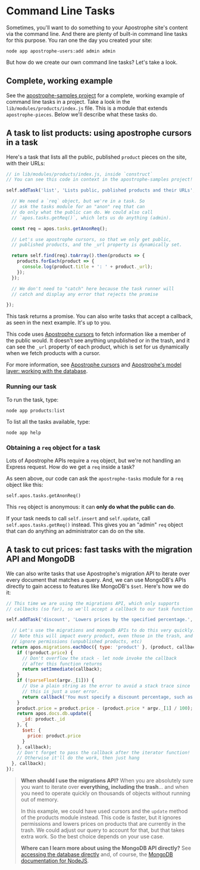# Command Line Tasks

Sometimes, you'll want to do something to your Apostrophe site's content
via the command line. And there are plenty of built-in command line tasks
for this purpose. You ran one the day you created your site:

```
node app apostrophe-users:add admin admin
```

But how do we create our own command line tasks? Let's take a look.

## Complete, working example

See the [apostrophe-samples project](https://github.com/apostrophecms/apostrophe-samples) for a complete, working example of command line tasks in a project. Take a look in the `lib/modules/products/index.js` file. This is a module that extends `apostrophe-pieces`. Below we'll describe what these tasks do.

## A task to list products: using apostrophe cursors in a task

Here's a task that lists all the public, published `product` pieces on the site, with their URLs:

```javascript
// in lib/modules/products/index.js, inside `construct`
// You can see this code in context in the apostrophe-samples project!

self.addTask('list', 'Lists public, published products and their URLs', (apos, argv) => {

  // We need a `req` object, but we're in a task. So
  // ask the tasks module for an "anon" req that can
  // do only what the public can do. We could also call
  // `apos.tasks.getReq()`, which lets us do anything (admin).

  const req = apos.tasks.getAnonReq();

  // Let's use apostrophe cursors, so that we only get public,
  // published products, and the _url property is dynamically set.

  return self.find(req).toArray().then(products => {
    products.forEach(product => {
      console.log(product.title + ': ' + product._url);
    });
  });

  // We don't need to "catch" here because the task runner will
  // catch and display any error that rejects the promise

});
```

This task returns a promise. You can also write tasks that
accept a callback, as seen in the next example. It's up to you.

This code uses [Apostrophe cursors](/advanced-topics/database/cursors.md) to fetch information like
a member of the public would. It doesn't see anything unpublished
or in the trash, and it can see the `_url` property of each product,
which is set for us dynamically when we fetch products with a cursor.

For more information, see [Apostrophe cursors](/advanced-topics/database/cursors.md) and [Apostrophe's model layer: working with the database](/advanced-topics/database/model-layer.md).

### Running our task

To run the task, type:

```
node app products:list
```

To list all the tasks available, type:

```
node app help
```

### Obtaining a `req` object for a task

Lots of Apostrophe APIs require a `req` object, but we're not handling
an Express request. How do we get a `req` inside a task?

As seen above, our code can ask the `apostrophe-tasks` module
for a `req` object like this:

`self.apos.tasks.getAnonReq()`

This `req` object is anonymous: it can **only do what the public can
do**.

If your task needs to call `self.insert` and `self.update`,
call `self.apos.tasks.getReq()` instead. This gives you an "admin"
`req` object that can do anything an administrator can do on the site.

## A task to cut prices: fast tasks with the migration API and MongoDB

We can also write tasks that use Apostrophe's migration API to iterate
over every document that matches a query. And, we can use MongoDB's APIs
directly to gain access to features like MongoDB's `$set`. Here's
how we do it:

```javascript
// This time we are using the migrations API, which only supports
// callbacks (so far), so we'll accept a callback to our task function

self.addTask('discount', 'Lowers prices by the specified percentage.', (apos, argv, callback) => {

  // Let's use the migrations and mongodb APIs to do this very quickly.
  // Note this will impact every product, even those in the trash, and
  // ignore permissions (unpublished products, etc)
  return apos.migrations.eachDoc({ type: 'product' }, (product, callback) => {
    if (!product.price) {
      // Don't overflow the stack - let node invoke the callback
      // after this function returns
      return setImmediate(callback);
    }
    if (!parseFloat(argv._[1])) {
      // Use a plain string as the error to avoid a stack trace since
      // this is just a user error.
      return callback('You must specify a discount percentage, such as 10. Do not use a % sign.');
    }
    product.price = product.price - (product.price * argv._[1] / 100);
    return apos.docs.db.update({
      _id: product._id
    }, {
      $set: {
        price: product.price
      }
    }, callback);
    // Don't forget to pass the callback after the iterator function!
    // Otherwise it'll do the work, then just hang
  }, callback);
});
```

> **When should I use the migrations API?** When you are absolutely sure
you want to iterate over **everything, including the trash**... and
when you need to operate quickly on thousands of objects without running
> out of memory.
>
> In this example, we could have used cursors and the `update` method of
> the products module instead. This code is faster, but it ignores permissions
> and lowers prices on products that are currently in the trash. We could
> adjust our query to account for that, but that takes extra work.
> So the best choice depends on your use case.
>
> **Where can I learn more about using the MongoDB API directly?**
> See [accessing the database directly](/advanced-topics/database/accessing-the-database-directly.md) and, of course,
> the [MongoDB documentation for NodeJS](http://mongodb.github.io/node-mongodb-native/).
